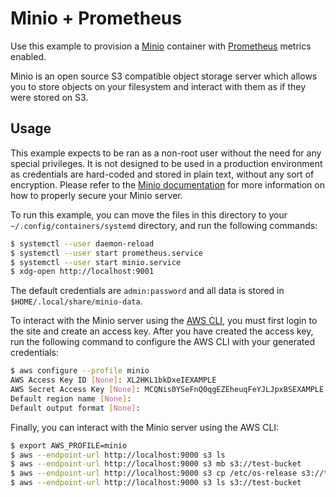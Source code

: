 # Minio + Prometheus

Use this example to provision a [Minio](https://min.io/) container with [Prometheus](https://prometheus.io/) metrics enabled.

Minio is an open source S3 compatible object storage server which allows you to store objects on your filesystem and interact with them as if they were stored on S3.


## Usage

This example expects to be ran as a non-root user without the need for any special privileges.  It is not designed to be used in a production environment as credentials are hard-coded and stored in plain text, without any sort of encryption.  Please refer to the [Minio documentation](https://min.io/docs/minio/container/index.html) for more information on how to properly secure your Minio server.

To run this example, you can move the files in this directory to your `~/.config/containers/systemd` directory, and run the following commands:

```bash
$ systemctl --user daemon-reload
$ systemctl --user start prometheus.service
$ systemctl --user start minio.service
$ xdg-open http://localhost:9001
```

The default credentials are `admin:password` and all data is stored in `$HOME/.local/share/minio-data`.

To interact with the Minio server using the [AWS CLI](https://aws.amazon.com/cli/), you must first login to the site and create an access key.  After you have created the access key, run the following command to configure the AWS CLI with your generated credentials:

```bash
$ aws configure --profile minio
AWS Access Key ID [None]: XL2HKL1bkDxeIEXAMPLE
AWS Secret Access Key [None]: MCQNis0YSeFnQ0qgEZEheuqFeYJLJpxBSEXAMPLE
Default region name [None]: 
Default output format [None]:
```

Finally, you can interact with the Minio server using the AWS CLI:

```bash
$ export AWS_PROFILE=minio
$ aws --endpoint-url http://localhost:9000 s3 ls
$ aws --endpoint-url http://localhost:9000 s3 mb s3://test-bucket
$ aws --endpoint-url http://localhost:9000 s3 cp /etc/os-release s3://test-bucket
$ aws --endpoint-url http://localhost:9000 s3 ls s3://test-bucket
```

